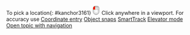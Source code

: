 ---
---

To pick a location{: #kanchor3161}
![images/tinyleftmousebutton.png](images/tinyleftmousebutton.png)
Click anywhere in a viewport.
For accuracy use
 [Coordinate entry](unit-systems.html#coordinate-entry)  [Object snaps](object-snaps.html)  [SmartTrack](smarttrack.html)  [Elevator mode](cursor-constraints.html#elevator-mode)  [Open topic with navigation](pick-location.html) 

